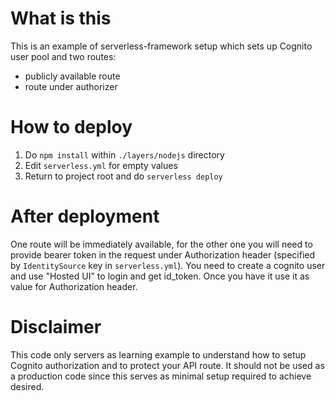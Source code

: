 # What is this
This is an example of serverless-framework setup which sets up Cognito user pool and two routes:
* publicly available route
* route under authorizer

# How to deploy
1. Do `npm install` within `./layers/nodejs` directory
2. Edit `serverless.yml` for empty values
3. Return to project root and do `serverless deploy`

# After deployment
One route will be immediately available, for the other one you will need to provide bearer token in the request under Authorization header (specified by `IdentitySource` key in `serverless.yml`).
You need to create a cognito user and use "Hosted UI" to login and get id_token. Once you have it use it as value for Authorization header.

# Disclaimer
This code only servers as learning example to understand how to setup Cognito authorization and to protect your API route. It should not be used as a production code since this serves as minimal setup required to achieve desired.